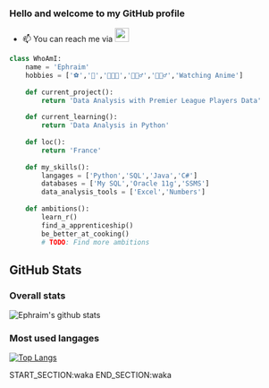### Hello and welcome to my GitHub profile
 
- 📫 You can reach me via <a href="https://www.linkedin.com/in/ephraïm-amezian-249bb61a4"><img src="https://img.shields.io/badge/linkedin-%230077B5.svg?&style=for-the-badge&logo=linkedin&logoColor=white" height=25></a>

``` python
class WhoAmI:
	name = 'Ephraim'
	hobbies = ['⚽','🏀','👨🏾‍🍳','🏃🏾‍♂️','🏋🏾‍♂️','Watching Anime']
  
	def current_project():
		return 'Data Analysis with Premier League Players Data'
	
	def current_learning():
		return 'Data Analysis in Python'
    
	def loc():
		return 'France'
		
	def my_skills():
		langages = ['Python','SQL','Java','C#']
		databases = ['My SQL','Oracle 11g','SSMS']
		data_analysis_tools = ['Excel','Numbers']
	
	def ambitions():
		learn_r()
		find_a_apprenticeship()
		be_better_at_cooking()
		# TODO: Find more ambitions 
```

## GitHub Stats

### Overall stats

![Ephraim's github stats](https://github-readme-stats.vercel.app/api?username=ephraim-amz&show_icons=true&layout=compact)

### Most used langages

[![Top Langs](https://github-readme-stats.vercel.app/api/top-langs/?username=ephraim-amz)](https://github.com/ephraim-amz/github-readme-stats)

START_SECTION:waka
END_SECTION:waka
